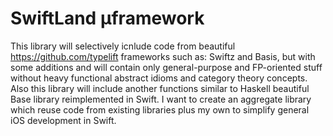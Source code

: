 # SwiftLand µframework

This library will selectively icnlude code from beautiful https://github.com/typelift frameworks such as: Swiftz and Basis, but with some additions and will contain only general-purpose and FP-oriented stuff without heavy functional abstract idioms and category theory concepts. Also this library will include another functions similar to Haskell beautiful Base library reimplemented in Swift. I want to create an aggregate library which reuse code from existing libraries plus my own to simplify general iOS development in Swift.
